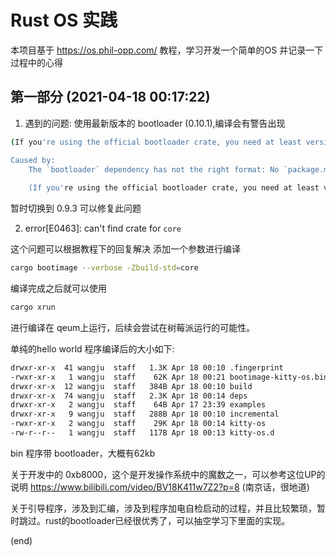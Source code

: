 # Rust OS 实践

本项目基于 https://os.phil-opp.com/ 教程，学习开发一个简单的OS
并记录一下过程中的心得

## 第一部分 (2021-04-18 00:17:22)

1. 遇到的问题: 使用最新版本的 bootloader (0.10.1),编译会有警告出现

```bash
(If you're using the official bootloader crate, you need at least version 0.5.1)

Caused by:
    The `bootloader` dependency has not the right format: No `package.metadata.bootloader.target` key found in Cargo.toml of bootloader
    
    (If you're using the official bootloader crate, you need at least version 0.5.1)

```
暂时切换到 0.9.3 可以修复此问题


2. error[E0463]: can't find crate for `core`

这个问题可以根据教程下的回复解决
添加一个参数进行编译

```bash
cargo bootimage --verbose -Zbuild-std=core
```

编译完成之后就可以使用 

```bash
cargo xrun
```
进行编译在 qeum上运行，后续会尝试在树莓派运行的可能性。

单纯的hello world 程序编译后的大小如下:

```bash
drwxr-xr-x  41 wangju  staff   1.3K Apr 18 00:10 .fingerprint
-rwxr-xr-x   1 wangju  staff    62K Apr 18 00:21 bootimage-kitty-os.bin
drwxr-xr-x  12 wangju  staff   384B Apr 18 00:10 build
drwxr-xr-x  74 wangju  staff   2.3K Apr 18 00:14 deps
drwxr-xr-x   2 wangju  staff    64B Apr 17 23:39 examples
drwxr-xr-x   9 wangju  staff   288B Apr 18 00:10 incremental
-rwxr-xr-x   2 wangju  staff    29K Apr 18 00:14 kitty-os
-rw-r--r--   1 wangju  staff   117B Apr 18 00:13 kitty-os.d
```
bin 程序带 bootloader，大概有62kb

关于开发中的 0xb8000，这个是开发操作系统中的魔数之一，可以参考这位UP的说明
https://www.bilibili.com/video/BV18K411w7Z2?p=8 (南京话，很地道)

关于引导程序，涉及到汇编，涉及到程序加电自检启动的过程，并且比较繁琐，暂时跳过。rust的bootloader已经很优秀了，可以抽空学习下里面的实现。

(end)